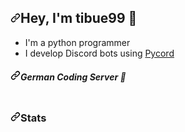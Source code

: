 <article class="markdown-body entry-content container-lg f5" itemprop="text"><h2 dir="auto"><a id="user-content-hey-im-tibue99-" class="anchor" aria-hidden="true" href="#hey-im-tibue99-"><svg class="octicon octicon-link" viewBox="0 0 16 16" version="1.1" width="16" height="16" aria-hidden="true"><path d="m7.775 3.275 1.25-1.25a3.5 3.5 0 1 1 4.95 4.95l-2.5 2.5a3.5 3.5 0 0 1-4.95 0 .751.751 0 0 1 .018-1.042.751.751 0 0 1 1.042-.018 1.998 1.998 0 0 0 2.83 0l2.5-2.5a2.002 2.002 0 0 0-2.83-2.83l-1.25 1.25a.751.751 0 0 1-1.042-.018.751.751 0 0 1-.018-1.042Zm-4.69 9.64a1.998 1.998 0 0 0 2.83 0l1.25-1.25a.751.751 0 0 1 1.042.018.751.751 0 0 1 .018 1.042l-1.25 1.25a3.5 3.5 0 1 1-4.95-4.95l2.5-2.5a3.5 3.5 0 0 1 4.95 0 .751.751 0 0 1-.018 1.042.751.751 0 0 1-1.042.018 1.998 1.998 0 0 0-2.83 0l-2.5 2.5a1.998 1.998 0 0 0 0 2.83Z"></path></svg></a>Hey, I'm tibue99 <g-emoji class="g-emoji" alias="wave" fallback-src="https://github.githubassets.com/images/icons/emoji/unicode/1f44b.png">👋</g-emoji></h2>
<ul dir="auto">
<li>I'm a python programmer</li>
<li>I develop Discord bots using <a href="https://github.com/Pycord-Development/pycord">Pycord</a></li>
</ul>
<h5 dir="auto"><a id="user-content-german-coding-server-" class="anchor" aria-hidden="true" href="#german-coding-server-"><svg class="octicon octicon-link" viewBox="0 0 16 16" version="1.1" width="16" height="16" aria-hidden="true"><path d="m7.775 3.275 1.25-1.25a3.5 3.5 0 1 1 4.95 4.95l-2.5 2.5a3.5 3.5 0 0 1-4.95 0 .751.751 0 0 1 .018-1.042.751.751 0 0 1 1.042-.018 1.998 1.998 0 0 0 2.83 0l2.5-2.5a2.002 2.002 0 0 0-2.83-2.83l-1.25 1.25a.751.751 0 0 1-1.042-.018.751.751 0 0 1-.018-1.042Zm-4.69 9.64a1.998 1.998 0 0 0 2.83 0l1.25-1.25a.751.751 0 0 1 1.042.018.751.751 0 0 1 .018 1.042l-1.25 1.25a3.5 3.5 0 1 1-4.95-4.95l2.5-2.5a3.5 3.5 0 0 1 4.95 0 .751.751 0 0 1-.018 1.042.751.751 0 0 1-1.042.018 1.998 1.998 0 0 0-2.83 0l-2.5 2.5a1.998 1.998 0 0 0 0 2.83Z"></path></svg></a>German Coding Server <g-emoji class="g-emoji" alias="cookie" fallback-src="https://github.githubassets.com/images/icons/emoji/unicode/1f36a.png">🍪</g-emoji></h5>
<p dir="auto"><a href="https://discord.gg/zfvbjTEzv6" rel="nofollow"><img src="https://camo.githubusercontent.com/5933802d6c46692e71ed886645b8ea5d1083e4bc9145b14daedc08f78d70a753/68747470733a2f2f696d672e736869656c64732e696f2f646973636f72642f313031303931353037323639343034363739343f6c6162656c3d646973636f7264267374796c653d666f722d7468652d6261646765266c6f676f3d646973636f726426636f6c6f723d353836354632266c6f676f436f6c6f723d7768697465" alt="" data-canonical-src="https://img.shields.io/discord/1010915072694046794?label=discord&amp;style=for-the-badge&amp;logo=discord&amp;color=5865F2&amp;logoColor=white" style="max-width: 100%;"></a></p>
<h3 dir="auto"><a id="user-content-stats" class="anchor" aria-hidden="true" href="#stats"><svg class="octicon octicon-link" viewBox="0 0 16 16" version="1.1" width="16" height="16" aria-hidden="true"><path d="m7.775 3.275 1.25-1.25a3.5 3.5 0 1 1 4.95 4.95l-2.5 2.5a3.5 3.5 0 0 1-4.95 0 .751.751 0 0 1 .018-1.042.751.751 0 0 1 1.042-.018 1.998 1.998 0 0 0 2.83 0l2.5-2.5a2.002 2.002 0 0 0-2.83-2.83l-1.25 1.25a.751.751 0 0 1-1.042-.018.751.751 0 0 1-.018-1.042Zm-4.69 9.64a1.998 1.998 0 0 0 2.83 0l1.25-1.25a.751.751 0 0 1 1.042.018.751.751 0 0 1 .018 1.042l-1.25 1.25a3.5 3.5 0 1 1-4.95-4.95l2.5-2.5a3.5 3.5 0 0 1 4.95 0 .751.751 0 0 1-.018 1.042.751.751 0 0 1-1.042.018 1.998 1.998 0 0 0-2.83 0l-2.5 2.5a1.998 1.998 0 0 0 0 2.83Z"></path></svg></a>Stats</h3>
<p dir="auto"><a href="https://tibue99.github.io" rel="nofollow"><img src="https://camo.githubusercontent.com/da45dd75a0adf1a224b782d5a3260f73dda9a77f903e2205533a8f0a58806a5d/68747470733a2f2f6769746875622d726561646d652d73746174732e76657263656c2e6170702f6170693f757365726e616d653d74696275653939267468656d653d64726163756c6126636f756e745f707269766174653d747275652673686f775f69636f6e733d7472756526686964653d7374617273" alt="" data-canonical-src="https://github-readme-stats.vercel.app/api?username=tibue99&amp;theme=dracula&amp;count_private=true&amp;show_icons=true&amp;hide=stars" style="max-width: 100%;"></a></p>
</article>
